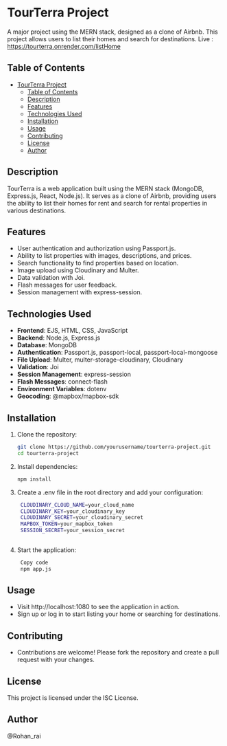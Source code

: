 # TourTerra Project

A major project using the MERN stack, designed as a clone of Airbnb. This project allows users to list their homes and search for destinations. 
Live : https://tourterra.onrender.com/listHome

## Table of Contents

- [TourTerra Project](#tourterra-project)
  - [Table of Contents](#table-of-contents)
  - [Description](#description)
  - [Features](#features)
  - [Technologies Used](#technologies-used)
  - [Installation](#installation)
  - [Usage](#usage)
  - [Contributing](#contributing)
  - [License](#license)
  - [Author](#author)

## Description

TourTerra is a web application built using the MERN stack (MongoDB, Express.js, React, Node.js). It serves as a clone of Airbnb, providing users the ability to list their homes for rent and search for rental properties in various destinations.

## Features

- User authentication and authorization using Passport.js.
- Ability to list properties with images, descriptions, and prices.
- Search functionality to find properties based on location.
- Image upload using Cloudinary and Multer.
- Data validation with Joi.
- Flash messages for user feedback.
- Session management with express-session.

## Technologies Used

- **Frontend**: EJS, HTML, CSS, JavaScript
- **Backend**: Node.js, Express.js
- **Database**: MongoDB
- **Authentication**: Passport.js, passport-local, passport-local-mongoose
- **File Upload**: Multer, multer-storage-cloudinary, Cloudinary
- **Validation**: Joi
- **Session Management**: express-session
- **Flash Messages**: connect-flash
- **Environment Variables**: dotenv
- **Geocoding**: @mapbox/mapbox-sdk

## Installation

  1. Clone the repository:
     ```sh
     git clone https://github.com/yourusername/tourterra-project.git
     cd tourterra-project
  2. Install dependencies:
     ```sh
     npm install
  3. Create a .env file in the root directory and add your configuration:
     ```sh
      CLOUDINARY_CLOUD_NAME=your_cloud_name
      CLOUDINARY_KEY=your_cloudinary_key
      CLOUDINARY_SECRET=your_cloudinary_secret
      MAPBOX_TOKEN=your_mapbox_token
      SESSION_SECRET=your_session_secret
  
  4. Start the application:
     ```sh
      Copy code
      npm app.js

## Usage
 - Visit http://localhost:1080 to see the application in action.
 - Sign up or log in to start listing your home or searching for destinations.

## Contributing
 - Contributions are welcome! Please fork the repository and create a pull request with your changes.

## License
  This project is licensed under the ISC License.

## Author
  @Rohan_rai
